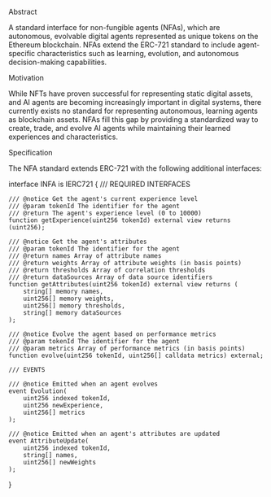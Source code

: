 Abstract

A standard interface for non-fungible agents (NFAs), which are autonomous, evolvable digital agents represented as unique tokens on the Ethereum blockchain. NFAs extend the ERC-721 standard to include agent-specific characteristics such as learning, evolution, and autonomous decision-making capabilities.

Motivation

While NFTs have proven successful for representing static digital assets, and AI agents are becoming increasingly important in digital systems, there currently exists no standard for representing autonomous, learning agents as blockchain assets. NFAs fill this gap by providing a standardized way to create, trade, and evolve AI agents while maintaining their learned experiences and characteristics.

Specification

The NFA standard extends ERC-721 with the following additional interfaces:

interface INFA is IERC721 {
    /// REQUIRED INTERFACES

    /// @notice Get the agent's current experience level
    /// @param tokenId The identifier for the agent
    /// @return The agent's experience level (0 to 10000)
    function getExperience(uint256 tokenId) external view returns (uint256);

    /// @notice Get the agent's attributes
    /// @param tokenId The identifier for the agent
    /// @return names Array of attribute names
    /// @return weights Array of attribute weights (in basis points)
    /// @return thresholds Array of correlation thresholds
    /// @return dataSources Array of data source identifiers
    function getAttributes(uint256 tokenId) external view returns (
        string[] memory names,
        uint256[] memory weights,
        uint256[] memory thresholds,
        string[] memory dataSources
    );

    /// @notice Evolve the agent based on performance metrics
    /// @param tokenId The identifier for the agent
    /// @param metrics Array of performance metrics (in basis points)
    function evolve(uint256 tokenId, uint256[] calldata metrics) external;

    /// EVENTS

    /// @notice Emitted when an agent evolves
    event Evolution(
        uint256 indexed tokenId,
        uint256 newExperience,
        uint256[] metrics
    );

    /// @notice Emitted when an agent's attributes are updated
    event AttributeUpdate(
        uint256 indexed tokenId,
        string[] names,
        uint256[] newWeights
    );
}
